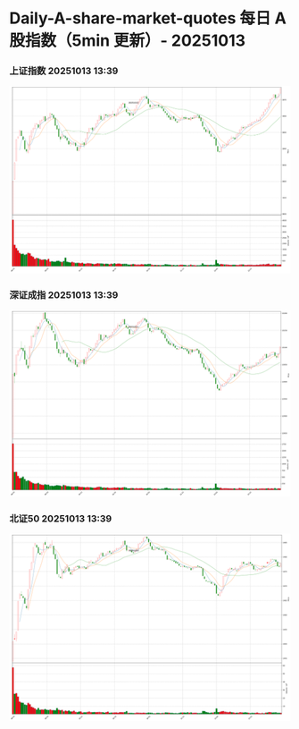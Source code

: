 
# Daily-A-share-market-quotes 每日 A 股指数（5min 更新）- 20251013

### 上证指数 20251013 13:39
![](./fig/2025/10/20251013-sh000001.png)

### 深证成指 20251013 13:39
![](./fig/2025/10/20251013-sz399001.png)

### 北证50 20251013 13:39
![](./fig/2025/10/20251013-bj899050.png)
